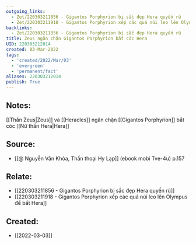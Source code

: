 ```yaml
---
outgoing_links:
  - Zet/220303211856 - Gigantos Porphyrion bị sắc đẹp Hera quyến rũ
  - Zet/220303211918 - Gigantos Porphyrion xếp các quá núi leo lên Olympus để bắt Hera
backlinks:
  - Zet/220303211856 - Gigantos Porphyrion bị sắc đẹp Hera quyến rũ
title: Zeus ngăn chặn Gigantos Porphyrion bắt cóc Hera
UID: 220303212014
created: 03-Mar-2022
tags:
  - 'created/2022/Mar/03'
  - 'evergreen'
  - 'permanent/fact'
aliases: 220303212014
publish: True
---
```

## Notes:
[[Thần Zeus|Zeus]] và [[Heracles]] ngăn chặn [[Gigantos Porphyrion]] bắt cóc [[Nữ thần Hera|Hera]]

## Source:
- [[@ Nguyễn Văn Khỏa, Thần thoại Hy Lạp]] (ebook mobi Tve-4u) p.157

## Relate:
- [[220303211856 - Gigantos Porphyrion bị sắc đẹp Hera quyến rũ]]
- [[220303211918 - Gigantos Porphyrion xếp các quá núi leo lên Olympus để bắt Hera]]
## Created:
- [[2022-03-03]]
